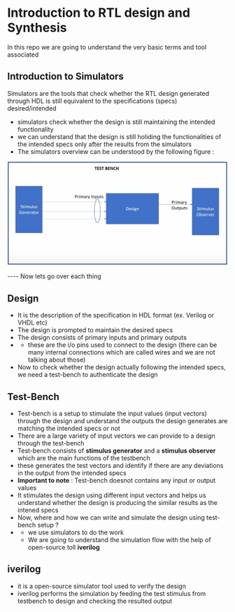 # Introduction to RTL design and Synthesis

In this repo we are going to understand the very basic terms and tool associated

## Introduction to Simulators

Simulators are the tools that check whether the RTL design generated through HDL is still equivalent to the specifications (specs) desired/intended

- simulators check whether the design is still maintaining the intended functionality
- we can understand that the design is still holiding the functionalities of the intended specs only after the results from the simulators
- The simulators overview can be understood by the following figure :

![Image Alt](https://github.com/AS-Arshad/Repo1/blob/aabc4ce56cfe73d857b68faca0b006f6d464248b/RISC-V%20VSD/week-1/Day-1/Screenshot%20from%202025-09-24%2021-04-44.png)


---- Now lets go over each thing

## Design 
- It is the description of the specification in HDL format (ex. Verilog or VHDL etc)
- The design is prompted to maintain the desired specs
- The design consists of primary inputs and primary outputs
- - these are the i/o pins used to connect to the design (there can be many internal connections which are called wires and we are not talking about those)
- Now to check whether the design actually following the intended specs, we need a test-bench to authenticate the design


## Test-Bench
- Test-bench is a setup to stimulate the input values (input vectors) through the design and understand the outputs the design generates are matching the intended specs or not
- There are a large variety of input vectors we can provide to a design through the test-bench
- Test-bench consists of **stimulus generator** and a **stimulus observer** which are the main functions of the testbench
- these generates the test vectors and identify if there are any deviations in the output from the intended specs
- **Important to note** : Test-bench doesnot contains any input or output values
- It stimulates the design using different input vectors and helps us understand whether the design is producing the similar results as the intened specs
- Now, where and how we can write and simulate the design using test-bench setup ?
- - we use simulators to do the work
  - We are going to understand the simulation flow with the help of open-source toll **iverilog**
 
## iverilog

- it is a open-source simulator tool used to verify the design
- iverilog performs the simulation by feeding the test stimulus from testbench to design and checking the resulted output
